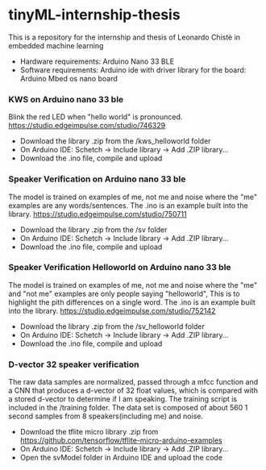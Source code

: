 # tinyML-internship-thesis
This is a repository for the internship and thesis of Leonardo Chistè in embedded machine learning
* Hardware requirements: Arduino Nano 33 BLE
* Software requirements: Arduino ide with driver library for the board: Arduino Mbed os nano board 
### KWS on Arduino nano 33 ble
Blink the red LED when "hello world" is pronounced. https://studio.edgeimpulse.com/studio/746329
* Download the library .zip from the /kws_helloworld folder
* On Arduino IDE: Schetch -> Include library -> Add .ZIP library...
* Download the .ino file, compile and upload

### Speaker Verification on Arduino nano 33 ble
The model is trained on examples of me, not me and noise where the "me" examples are any words/sentences. The .ino is an example built into the library. 
https://studio.edgeimpulse.com/studio/750711

* Download the library .zip from the /sv folder
* On Arduino IDE: Schetch -> Include library -> Add .ZIP library...
* Download the .ino file, compile and upload

### Speaker Verification Helloworld on Arduino nano 33 ble
The model is trained on examples of me, not me and noise where the "me" and "not me" examples are only people saying "helloworld", This is to highlight the pith differences on a single word. The .ino is an example built into the library. 
https://studio.edgeimpulse.com/studio/752142

* Download the library .zip from the /sv_helloworld folder
* On Arduino IDE: Schetch -> Include library -> Add .ZIP library...
* Download the .ino file, compile and upload

### D-vector 32 speaker verification
The raw data samples are normalized, passed through a mfcc function and a CNN that produces a d-vector of 32 float values, which is compared with a stored d-vector to determine if I am speaking.
The training script is included in the /training folder. The data set is composed of about 560 1 second samples from 8 speakers(including me) and noise. 

* Download the tflite micro library .zip from https://github.com/tensorflow/tflite-micro-arduino-examples
* On Arduino IDE: Schetch -> Include library -> Add .ZIP library...
* Open the svModel folder in Arduino IDE and upload the code

